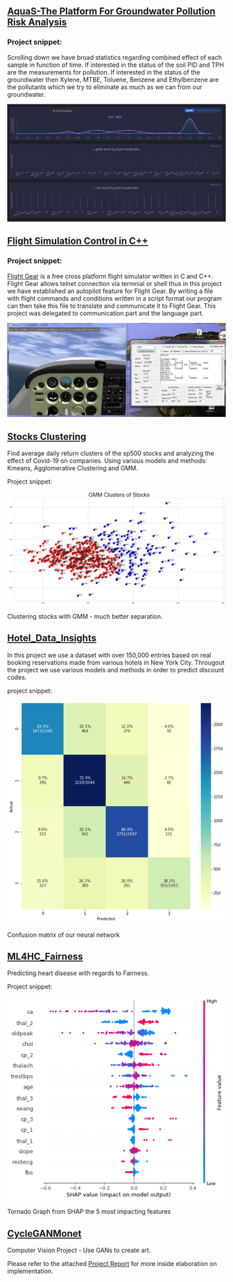 ## [AquaS-The Platform For Groundwater Pollution Risk Analysis](https://github.com/SDIdo/AquaS)

### Project snippet:

Scrolling down we have broad statistics regarding combined effect of each sample in function of time. If interested in the status of the soil PID and TPH are the measurements for pollution.
If interested in the status of the groundwater then Xylene, MTBE, Toluene, Benzene and Ethylbenzene are the pollutants which we try to eliminate as much as we can from our groundwater. 

<img src="images/stats2.png">

## [Flight Simulation Control in C++](https://github.com/SDIdo/FlightSimulation)

### Project snippet:

<a href="https://www.flightgear.org/">Flight Gear</a> is a free cross platform flight simulator written in C and C++.
Flight Gear allows telnet connection via termnial or shell thus
in this project we have established an autopilot feature for Flight Gear.
By writing a file with flight commands and conditions written in a script format 
our program can then take this file to translate and communicate it to Flight Gear.
This project was delegated to communication part and the language part.

<img src="images/cesna3.png">

## [Stocks Clustering](https://github.com/SDIdo/StocksClustering)

Find average daily return clusters of the sp500 stocks and analyzing the effect of Covid-19
on companies. Using various models and methods: Kmeans, Agglomerative Clustering and GMM.

Project snippet:

![](images/GMM_on_stocks.png)

Clustering stocks with GMM - much better separation.
 
 
 
## [Hotel_Data_Insights](https://github.com/SDIdo/Hotel_Data_Insights)

In this project we use a dataset with over 150,000 entries based on real booking reservations made from various hotels in New York City. Througout the project we use various models and methods in order to predict discount codes.

project snippet:

![](images/four_classes_cm.png)

Confusion matrix of our neural network
 
  
  
## [ML4HC_Fairness](https://github.com/SDIdo/ML4HC_Fairness)

Predicting heart disease with regards to Fairness.

Project snippet:

![](images/shaply5most.png)

Tornado Graph from SHAP the 5 most impacting features

## [CycleGANMonet](https://github.com/SDIdo/CycleGANMonet)
Computer Vision Project - Use GANs to create art.

Please refer to the attached [Project Report](https://github.com/SDIdo/CycleGANMonet/blob/main/Project%20Report.pdf) for more inside elaboration on implementation.
 

